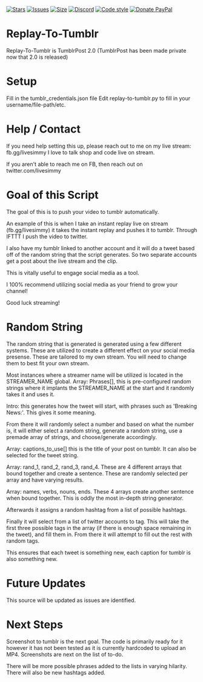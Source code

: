 [![Stars](https://img.shields.io/github/stars/canadianzombies/Replay-To-Tumblr.svg?style=plastic)](https://github.com/canadianzombies/Replay-To-Tumblr/stargazers)
[![Issues](https://img.shields.io/github/issues/canadianzombies/replay-to-tumblr?style=plastic)](https://github.com/canadianzombies/Replay-To-Tumblr/issues)
[![Size](https://img.shields.io/github/repo-size/canadianzombies/Replay-To-Tumblr.svg?style=plastic)](https://github.com/canadianzombies/Replay-To-Tumblr)
[![Discord](https://img.shields.io/discord/234145231359049729?color=7289da&label=Discord&logo=discord?style=plastic)](https://discord.gg/bCsV7km9PE)
[![Code style](https://img.shields.io/badge/code%20style-black-000000.svg?style=plastic)](https://github.com/psf/black)
[![Donate PayPal](https://img.shields.io/badge/donate-paypal-blue.svg?style=plastic)](https://www.paypal.me/livesimmy)


# Replay-To-Tumblr
Replay-To-Tumblr is TumblrPost 2.0 (TumblrPost has been made private now that 2.0 is released)

# Setup

Fill in the tumblr_credentials.json file
Edit replay-to-tumblr.py to fill in your username/file-path/etc.

# Help / Contact

If you need help setting this up, please reach out to me on my live stream: fb.gg/livesimmy
I love to talk shop and code live on stream.

If you aren't able to reach me on FB, then reach out on twitter.com/livesimmy

# Goal of this Script

The goal of this is to push your video to tumblr automatically.

An example of this is when I take an instant replay live on stream (fb.gg/livesimmy) it
takes the instant replay and pushes it to tumblr. Through IFTTT I push the video to twitter.

I also have my tumblr linked to another account and it will do a tweet based off of the random
string that the script generates. So two separate accounts get a post about the live stream
and the clip.

This is vitally useful to engage social media as a tool.

I 100% recommend utilizing social media as your friend to grow your channel!

Good luck streaming!

# Random String
The random string that is generated is generated using a few different systems. These are utilized
to create a different effect on your social media presense. These are tailored to my own stream.
You will need to change them to best fit your own stream.

Most instances where a streamer name will be utilized is located in the STREAMER_NAME global.
Array: Phrases[], this is pre-configured random strings where it implants the STREAMER_NAME at the start
and it randomly takes it and uses it.

Intro: this generates how the tweet will start, with phrases such as 'Breaking News:'. This gives it
some meaning.

From there it will randomly select a number and based on what the number is, it will either select
a random string, generate a random string, use a premade array of strings, and choose/generate accordingly.

Array: captions_to_use[] this is the title of your post on tumblr. It can also be selected for the 
tweet string.

Array: rand_1, rand_2, rand_3, rand_4. These are 4 different arrays that bound together and create a
sentence. These are randomly selected per array and have varying results.

Array: names, verbs, nouns, ends. These 4 arrays create another sentence when bound together. This
is oddly the most in-depth string generator.

Afterwards it assigns a random hashtag from a list of possible hashtags.

Finally it will select from a list of twitter accounts to tag. This will take the first three possible tags
in the array (if there is enough space remaining in the tweet), and fill them in. From there it will
attempt to fill out the rest with random tags.

This ensures that each tweet is something new, each caption for tumblr is also something new.

# Future Updates

This source will be updated as issues are identified.

# Next Steps

Screenshot to tumblr is the next goal. The code is primarily ready for it however it has not been tested
as it is currently hardcoded to upload an MP4. Screenshots are next on the list of to-do.

There will be more possible phrases added to the lists in varying hilarity.
There will also be new hashtags added.


